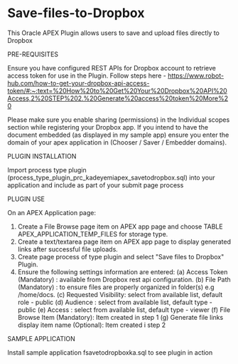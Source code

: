 # Save-files-to-Dropbox
This Oracle APEX Plugin allows users to save and upload files directly to Dropbox

PRE-REQUISITES

Ensure you have configured REST APIs for Dropbox account to retrieve access token for use in the Plugin. 
Follow steps here - https://www.robot-hub.com/how-to-get-your-dropbox-api-access-token/#:~:text=%20How%20to%20Get%20Your%20Dropbox%20API%20Access,2%20STEP%202.%20Generate%20access%20token%20More%20

Please make sure you enable sharing (permissions) in the Individual scopes section while registering your Dropbox app.
If you intend to have the document embedded (as displayed in my sample app) ensure you enter the domain of your apex application in (Chooser / Saver / Embedder domains).

PLUGIN INSTALLATION

Import process type plugin (process_type_plugin_prc_kadeyemiapex_savetodropbox.sql) into your application and include as part of your submit page process

PLUGIN USE

On an APEX Application page: 

1. Create a File Browse page item on APEX app page and choose TABLE APEX_APPLICATION_TEMP_FILES for storage type.
2. Create a text/textarea page item on APEX app page to display generated links after successful file uploads.
3. Create page process of type plugin and select "Save files to Dropbox" Plugin.
4. Ensure the following settings information are entered:
   (a) Access Token (Mandatory) : available from Dropbox rest api configuration.
   (b) File Path (Mandatory) : to ensure files are properly organized in folder(s) e.g /home/docs.
   (c) Requested Visibility: select from available list, default role - public
   (d) Audience : select from available list, default type - public
   (e) Access : select from available list, default type - viewer
   (f) File Browse Item (Mandatory): Item created in step 1
   (g) Generate file links display item name (Optional): Item created i step 2


SAMPLE APPLICATION

Install sample application fsavetodropboxka.sql to see plugin in action
